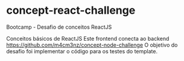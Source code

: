 # concept-react-challenge
Bootcamp - Desafio de conceitos ReactJS

Conceitos básicos de ReactJS
Este frontend conecta ao backend https://github.com/m4cm3nz/concept-node-challenge
O objetivo do desafio foi implementar o código para os testes do template.
